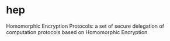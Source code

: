 # hep
Homomorphic Encryption Protocols: a set of secure delegation of computation protocols based on Homomorphic Encryption
